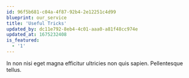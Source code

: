 ```yaml
---
id: 96f5b681-c04a-4f87-92b4-2e12251c4d99
blueprint: our_service
title: 'Useful Tricks'
updated_by: dc11e792-8eb4-4c01-aaa0-a81f48cc974e
updated_at: 1675232408
is_featured:
  - '1'
---
```

In non nisi eget magna efficitur ultricies non quis sapien. Pellentesque tellus.